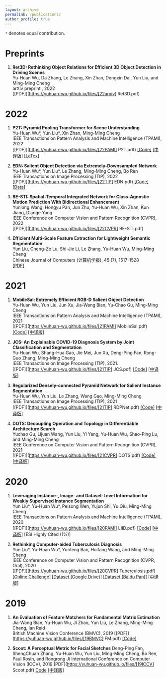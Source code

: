 ```yaml
---
layout: archive
permalink: /publications/
author_profile: true
---
```


`*` denotes equal contribution.

Preprints
====

1. **Ret3D: Rethinking Object Relations for Efficient 3D Object Detection in Driving Scenes**<br>
Yu-Huan Wu, Da Zhang, Le Zhang, Xin Zhan, Dengxin Dai, Yun Liu, and Ming-Ming Cheng<br>
arXiv preprint , 2022<br>
[[PDF]](https://yuhuan-wu.github.io/files/[22arxiv] Ret3D.pdf) 

2022
====


1. **P2T: Pyramid Pooling Transformer for Scene Understanding**  
Yu-Huan Wu\*, Yun Liu\*, Xin Zhan, Ming-Ming Cheng  
IEEE Transactions on Pattern Analysis and Machine Intelligence (TPAMI), 2022  
[[PDF]](https://yuhuan-wu.github.io/files/[22PAMI] P2T.pdf) [[Code]](https://github.com/yuhuan-wu/P2T) [[中译版]](https://mmcheng.net/wp-content/uploads/2022/08/22PAMI_P2T_CN.pdf) [[LaTex]](https://www.overleaf.com/read/hzbphxtwkjbs)

2. **EDN: Salient Object Detection via Extremely-Downsampled Network**<br>
Yu-Huan Wu\*, Yun Liu\*, Le Zhang, Ming-Ming Cheng, Bo Ren  
IEEE Transactions on Image Processing (TIP), 2022  
[[PDF]](https://yuhuan-wu.github.io/files/[22TIP] EDN.pdf) [[Code]](https://github.com/yuhuan-wu/EDN) [[Data]](https://github.com/yuhuan-wu/EDN/releases/tag/v1.0)

3. **BE-STI: Spatial-Temporal Integrated Network for Class-Agnostic Motion Prediction With Bidirectional Enhancement**  
Yunlong Wang, Hongyu Pan, Jun Zhu, Yu-Huan Wu, Xin Zhan, Kun Jiang, Diange Yang  
IEEE Conference on Computer Vision and Pattern Recognition (CVPR), 2022  
[[PDF]](https://yuhuan-wu.github.io/files/[22CVPR] BE-STI.pdf)

4. **Efficient Multi-Scale Feature Extraction for Lightweight Semantic Segmentation**  
Yun Liu, Cheng-Ze Lu, Shi-Jie Li, Le Zhang, Yu-Huan Wu, Ming-Ming Cheng  
Chinese Journal of Computers (计算机学报),  45 (7), 1517-1528  
[[PDF]](http://cjc.ict.ac.cn/online/onlinepaper/ly-2022711151531.pdf)

2021
====


1. **MobileSal: Extremely Efficient RGB-D Salient Object Detection**  
Yu-Huan Wu, Yun Liu, Jun Xu, Jia-Wang Bian, Yu-Chao Gu, Ming-Ming Cheng  
IEEE Transactions on Pattern Analysis and Machine Intelligence (TPAMI), 2021  
[[PDF]](https://yuhuan-wu.github.io/files/[21PAMI] MobileSal.pdf) [[Code]](https://github.com/yuhuan-wu/MobileSal) [[中译版]](https://mmcheng.net/wp-content/uploads/2022/02/21PAMI_MobileSal_CN.pdf)

2. **JCS: An Explainable COVID-19 Diagnosis System by Joint Classification and Segmentation**  
Yu-Huan Wu, Shang-Hua Gao, Jie Mei, Jun Xu, Deng-Ping Fan, Rong-Guo Zhang, Ming-Ming Cheng  
IEEE Transactions on Image Processing (TIP), 2021.  
[[PDF]](https://yuhuan-wu.github.io/files/[21TIP] JCS.pdf) [[Code]](https://github.com/yuhuan-wu/JCS) [[中译版]](https://mftp.mmcheng.net/Papers/21TIP-JCS-COVID.pdf)

3. **Regularized Densely-connected Pyramid Network for Salient Instance Segmentation**  
Yu-Huan Wu, Yun Liu, Le Zhang, Wang Gao, Ming-Ming Cheng  
IEEE Transactions on Image Processing (TIP), 2021  
[[PDF]](https://yuhuan-wu.github.io/files/[21TIP] RDPNet.pdf) [[Code]](https://github.com/yuhuan-wu/RDPNet) [[中译版]](https://mmcheng.net/wp-content/uploads/2021/09/21TIP_RDPNet_CN.pdf)

4. **DOTS: Decoupling Operation and Topology in Differentiable Architecture Search**  
Yuchao Gu, Lijuan Wang, Yun Liu, Yi Yang, Yu-Huan Wu, Shao-Ping Lu, and Ming-Ming Cheng  
IEEE Conference on Computer Vision and Pattern Recognition (CVPR), 2021  
[[PDF]](https://yuhuan-wu.github.io/files/[21CVPR] DOTS.pdf) [[Code]](https://github.com/guyuchao/DOTS) [[中译版]](https://mmcheng.net/wp-content/uploads/2021/09/DOTS中译_.pdf)


2020
====

1. **Leveraging Instance-, Image- and Dataset-Level Information for Weakly Supervised Instance Segmentation**<br>
Yun Liu\*, Yu-Huan Wu\*, Peisong Wen, Yujun Shi, Yu Qiu, Ming-Ming Cheng  
IEEE Transactions on Pattern Analysis and Machine Intelligence (TPAMI), 2020  
[[PDF]](https://yuhuan-wu.github.io/files/[20PAMI] LIID.pdf) [[Code]](https://github.com/yun-liu/LIID) [[中译版]](http://mftp.mmcheng.net/Papers/21PAMI_InsImgDatasetWSIS_CN.pdf) [ESI Highly Cited (1%)]

2. **Rethinking Computer-aided Tuberculosis Diagnosis**  
Yun Liu\*, Yu-Huan Wu\*, Yunfeng Ban, Huifang Wang, and Ming-Ming Cheng  
IEEE Conference on Computer Vision and Pattern Recognition (CVPR, Oral), 2020  
[[PDF]](https://yuhuan-wu.github.io/files/[20CVPR] Tuberculosis.pdf) [[Online Challenge]](https://competitions.codalab.org/competitions/25848) [[Dataset (Google Drive)]](https://drive.google.com/file/d/1r-oNYTPiPCOUzSjChjCIYTdkjBTugqxR/view?usp=sharing)
[[Dataset (Baidu Pan)]](https://pan.baidu.com/s/1INhqaZyPFKWPFXgynerXew) [[中译版]](https://mmcheng.net/wp-content/uploads/2021/03/20CVPR-TBX11K-CN.pdf)

2019 
====

1. **An Evaluation of Feature Matchers for Fundamental Matrix Estimation**<br>
Jia-Wang Bian, Yu-Huan Wu, Ji Zhao, Yun Liu, Le Zhang, Ming-Ming Cheng, Ian Reid<br>
British Machine Vision Conference (BMVC), 2019
[[PDF]](https://yuhuan-wu.github.io/files/[19BMVC] FM.pdf) [[Code]]()

2. **Scoot: A Perceptual Metric for Facial Sketches**
Deng-Ping Fan, ShengChuan Zhang, Yu-Huan Wu, Yun Liu, Ming-Ming Cheng, Bo Ren, Paul Rosin, and Rongrong Ji
International Conference on Computer Vision (ICCV), 2019
[PDF](https://yuhuan-wu.github.io/files/[19ICCV] Scoot.pdf) [Code](https://github.com/DengPingFan/Scoot) [[中译版]](https://dengpingfan.github.io/papers/[2019][ICCV]Scoot_Chinese.pdf)